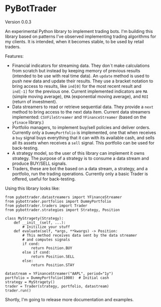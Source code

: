 # PyBotTrader

Version 0.0.3

An experimental Python library to implement trading bots. I'm building this
library based on patterns I've observed implementing trading algorithms for my
clients. It is intended, when it becomes stable, to be used by retail traders.

Features:

- Financial indicators for streaming data. They don´t make calculations from
  scratch but instead by keeping memory of previous results (intended to be use
  with real time data). An `update` method is used to push new data and update
  their results. They use a bracket notation to bring access to results, like
  `ind[0]` for the most recent result and `ind[-1]` for the previous one. Current
  implemented indicators are `MA` (simple moving average), `EMA` (exponential moving
  average), and `ROI` (return of investment).
- Data streamers to read or retrieve sequential data. They provide a `next`
  method to bring access to the next data item. Current data streamers implemented:
  `CSVFileStreamer` and `YFinanceStreamer` (based on the `yfinace` library.)
- Portfolio managers, to implement buy/sell policies and deliver orders.
  Currently only a `DummyPortfolio` is implemented, one that when receives a
  `buy` signal buys everything that it can with its available cash, and sells
  all its assets when receives a `sell` signal. This portfolio can be used for
  back-testing.
- A strategy model, so the user of this library can implement it owns strategy.
  The purpose of a strategy is to consume a data stream and produce BUY/SELL
  signals.
- Traders, these are bot the based on a data stream, a strategy, and a portfolio,
  run the trading operations. Currently only a basic Trader is offered, useful
  for back-testing.

Using this library looks like:

```
from pybottrader.datastreamers import YFinanceStreamer
from pybottrader.portfolios import DummyPortfolio
from pybottrader.traders import Trader
from pybottrader.strategies import Strategy, Position

class MyStragety(Strategy):
    def __init__(self, ...):
        # Initilize your stuff
    def evaluate(self, *args, **kwargs) -> Position:
        # This method receives data sent by the data streamer
        # and computes signals
        if cond:
            return Position.BUY
        else if cond:
            return Position.SELL
        else:
            return Position.STAY

datastream = YFinanceStreamer("AAPL", period="1y")
portfolio = DummyPortfolio(1000)  # Initial cash
strategy = MyStragety()
trader = Trader(strategy, portfolio, datastream)
trader.run()
```

Shortly, I'm going to release more documentation and examples.

